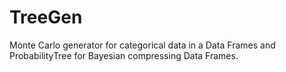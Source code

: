# TreeGen
Monte Carlo generator for categorical data in a Data Frames and ProbabilityTree for Bayesian compressing Data Frames.
